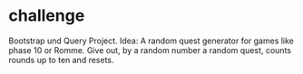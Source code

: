 # challenge

Bootstrap und Query Project.
Idea: A random quest generator for games like phase 10 or Romme.
Give out, by a random number a random quest, counts rounds up to ten and resets.